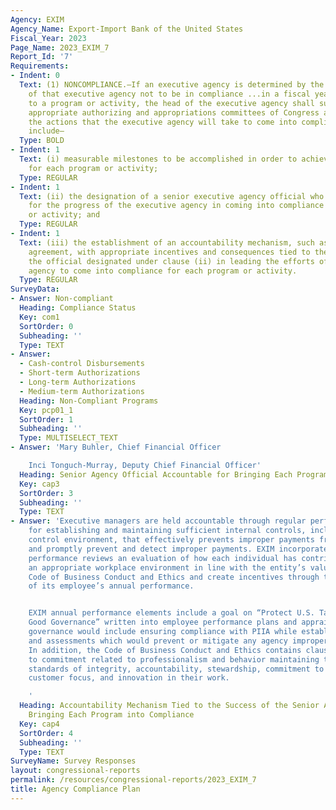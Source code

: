 ```yaml
---
Agency: EXIM
Agency_Name: Export-Import Bank of the United States
Fiscal_Year: 2023
Page_Name: 2023_EXIM_7
Report_Id: '7'
Requirements:
- Indent: 0
  Text: (1) NONCOMPLIANCE.—If an executive agency is determined by the Inspector General
    of that executive agency not to be in compliance ...in a fiscal year with respect
    to a program or activity, the head of the executive agency shall submit to the
    appropriate authorizing and appropriations committees of Congress a plan describing
    the actions that the executive agency will take to come into compliance. The plan...shall
    include—
  Type: BOLD
- Indent: 1
  Text: (i) measurable milestones to be accomplished in order to achieve compliance
    for each program or activity;
  Type: REGULAR
- Indent: 1
  Text: (ii) the designation of a senior executive agency official who shall be accountable
    for the progress of the executive agency in coming into compliance for each program
    or activity; and
  Type: REGULAR
- Indent: 1
  Text: (iii) the establishment of an accountability mechanism, such as a performance
    agreement, with appropriate incentives and consequences tied to the success of
    the official designated under clause (ii) in leading the efforts of the executive
    agency to come into compliance for each program or activity.
  Type: REGULAR
SurveyData:
- Answer: Non-compliant
  Heading: Compliance Status
  Key: com1
  SortOrder: 0
  Subheading: ''
  Type: TEXT
- Answer:
  - Cash-control Disbursements
  - Short-term Authorizations
  - Long-term Authorizations
  - Medium-term Authorizations
  Heading: Non-Compliant Programs
  Key: pcp01_1
  SortOrder: 1
  Subheading: ''
  Type: MULTISELECT_TEXT
- Answer: 'Mary Buhler, Chief Financial Officer

    Inci Tonguch-Murray, Deputy Chief Financial Officer'
  Heading: Senior Agency Official Accountable for Bringing Each Program into Compliance
  Key: cap3
  SortOrder: 3
  Subheading: ''
  Type: TEXT
- Answer: 'Executive managers are held accountable through regular performance appraisal
    for establishing and maintaining sufficient internal controls, including an appropriate
    control environment, that effectively prevents improper payments from being made
    and promptly prevent and detect improper payments. EXIM incorporates into regular
    performance reviews an evaluation of how each individual has contributed to creating
    an appropriate workplace environment in line with the entity’s values and its
    Code of Business Conduct and Ethics and create incentives through the evaluation
    of its employee’s annual performance.


    EXIM annual performance elements include a goal on “Protect U.S. Taxpayers Through
    Good Governance” written into employee performance plans and appraisals. Good
    governance would include ensuring compliance with PIIA while establishing procedures
    and assessments which would prevent or mitigate any agency improper payments.
    In addition, the Code of Business Conduct and Ethics contains clauses related
    to commitment related to professionalism and behavior maintaining the highest
    standards of integrity, accountability, stewardship, commitment to excellence,
    customer focus, and innovation in their work.

    '
  Heading: Accountability Mechanism Tied to the Success of the Senior Agency Official
    Bringing Each Program into Compliance
  Key: cap4
  SortOrder: 4
  Subheading: ''
  Type: TEXT
SurveyName: Survey Responses
layout: congressional-reports
permalink: /resources/congressional-reports/2023_EXIM_7
title: Agency Compliance Plan
---
```

